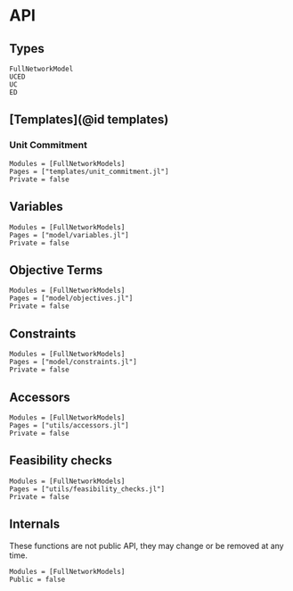 # API

## Types

```@docs
FullNetworkModel
UCED
UC
ED
```

## [Templates](@id templates)

### Unit Commitment

```@autodocs
Modules = [FullNetworkModels]
Pages = ["templates/unit_commitment.jl"]
Private = false
```

## Variables

```@autodocs
Modules = [FullNetworkModels]
Pages = ["model/variables.jl"]
Private = false
```

## Objective Terms

```@autodocs
Modules = [FullNetworkModels]
Pages = ["model/objectives.jl"]
Private = false
```

## Constraints

```@autodocs
Modules = [FullNetworkModels]
Pages = ["model/constraints.jl"]
Private = false
```

## Accessors

```@autodocs
Modules = [FullNetworkModels]
Pages = ["utils/accessors.jl"]
Private = false
```

## Feasibility checks

```@autodocs
Modules = [FullNetworkModels]
Pages = ["utils/feasibility_checks.jl"]
Private = false
```

## Internals

These functions are not public API, they may change or be removed at any time.

```@autodocs
Modules = [FullNetworkModels]
Public = false
```
